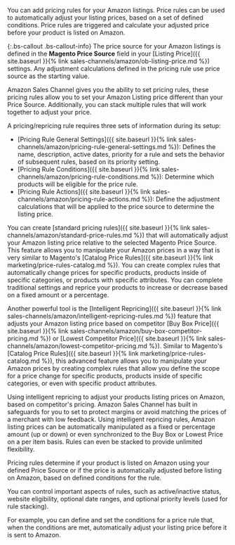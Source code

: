 
You can add pricing rules for your Amazon listings. Price rules can be used to automatically adjust your listing prices, based on a set of defined conditions. Price rules are triggered and calculate your adjusted price before your product is listed on Amazon.

{:.bs-callout .bs-callout-info}
The price source for your Amazon listings is defined in the **Magento Price Source** field in your [Listing Price]({{ site.baseurl }}{% link sales-channels/amazon/ob-listing-price.md %}) settings. Any adjustment calculations defined in the pricing rule use price source as the starting value.

Amazon Sales Channel gives you the ability to set pricing rules, these pricing rules allow you to set your Amazon Listing price different than your Price Source. Additionally, you can stack multiple rules that will work together to adjust your price.

A pricing/repricing rule requires three sets of information during its setup:

- [Pricing Rule General Settings]({{ site.baseurl }}{% link sales-channels/amazon/pricing-rule-general-settings.md %})\: Defines the name, description, active dates, priority for a rule and sets the behavior of subsequent rules, based on its priority setting.
- [Pricing Rule Conditions]({{ site.baseurl }}{% link sales-channels/amazon/pricing-rule-conditions.md %})\: Determine which products will be eligible for the price rule.
- [Pricing Rule Actions]({{ site.baseurl }}{% link sales-channels/amazon/pricing-rule-actions.md %})\: Define the adjustment calculations that will be applied to the price source to determine the listing price.

You can create [standard pricing rules]({{ site.baseurl }}{% link sales-channels/amazon/standard-price-rules.md %}) that will automatically adjust your Amazon listing price relative to the selected Magento Price Source. This feature allows you to manipulate your Amazon prices in a way that is very similar to Magento's [Catalog Price Rules]({{ site.baseurl }}{% link marketing/price-rules-catalog.md %}). You can create complex rules that automatically change prices for specific products, products inside of specific categories, or products with specific attributes. You can complete traditional settings and reprice your products to increase or decrease based on a fixed amount or a percentage.

Another powerful tool is the [Intelligent Repricing]({{ site.baseurl }}{% link sales-channels/amazon/intelligent-repricing-rules.md %}) feature that adjusts your Amazon listing price based on competitor [Buy Box Price]({{ site.baseurl }}{% link sales-channels/amazon/buy-box-competitor-pricing.md %}) or [Lowest Competitor Price]({{ site.baseurl }}{% link sales-channels/amazon/lowest-competitor-pricing.md %}). Similar to Magento's [Catalog Price Rules]({{ site.baseurl }}{% link marketing/price-rules-catalog.md %}), this advanced feature allows you to manipulate your Amazon prices by creating complex rules that allow you define the scope for a price change for specific products, products inside of specific categories, or even with specific product attributes.

Using intelligent repricing to adjust your products listing prices on Amazon, based on competitor's pricing. Amazon Sales Channel has built in safeguards for you to set to protect margins or avoid matching the prices of a merchant with low feedback. Using intelligent repricing rules, Amazon listing prices can be automatically manipulated as a fixed or percentage amount (up or down) or even synchronized to the Buy Box or Lowest Price on a per item basis. Rules can even be stacked to provide unlimited flexibility.

Pricing rules determine if your product is listed on Amazon using your defined Price Source or if the price is automatically adjusted before listing on Amazon, based on defined conditions for the rule.

You can control important aspects of rules, such as active/inactive status, website eligibility, optional date ranges, and optional priority levels (used for rule stacking).

For example, you can define and set the conditions for a price rule that, when the conditions are met, automatically adjust your listing price before it is sent to Amazon.